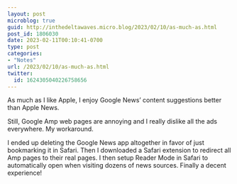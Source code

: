 ```yaml
---
layout: post
microblog: true
guid: http://inthedeltawaves.micro.blog/2023/02/10/as-much-as.html
post_id: 1806030
date: 2023-02-11T00:10:41-0700
type: post
categories:
- "Notes"
url: /2023/02/10/as-much-as.html
twitter:
  id: 1624305040226758656
---
```

<p>As much as I like Apple, I enjoy Google News’ content suggestions better than Apple News. </p><p>Still, Google Amp web pages are annoying and I really dislike all the ads everywhere. My workaround. </p><p>I ended up deleting the Google News app altogether in favor of just bookmarking it in Safari. Then I downloaded a Safari extension to redirect all Amp pages to their real pages. I then setup Reader Mode in Safari to automatically open when visiting dozens of news sources. Finally a decent experience!</p>
